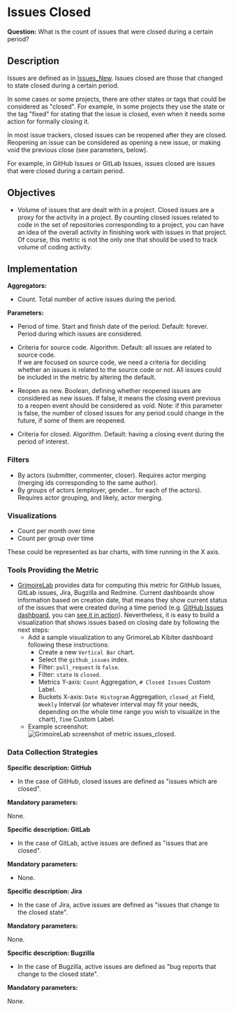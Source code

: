 # Issues Closed

**Question:** What is the count of issues that were closed during a certain period?


## Description

Issues are defined as in [Issues_New](https://github.com/chaoss/wg-evolution/blob/master/metrics/Issues_New.md).
Issues closed are those that changed to state closed
during a certain period.

In some cases or some projects, there are other states
or tags that could be considered as "closed".
For example, in some projects they use the state or
the tag "fixed" for stating that the issue is closed,
even when it needs some action for formally closing it.

In most issue trackers, closed issues can be reopened
after they are closed. Reopening an issue can be considered
as opening a new issue, or making void the previous close
(see parameters, below).

For example, in GitHub Issues or GitLab Issues, issues closed are
issues that were closed during a certain period.


## Objectives

* Volume of issues that are dealt with in a project.
    Closed issues are a proxy for the activity in a project.
    By counting closed issues related to code in the set of repositories corresponding
    to a project, you can have an idea of the overall activity in
    finishing work with issues in that project.
    Of course, this metric is not the only one that should be
    used to track volume of coding activity.


## Implementation

**Aggregators:**
* Count. Total number of active issues during the period.

**Parameters:**
* Period of time. Start and finish date of the period. Default: forever.  
    Period during which issues are considered.<br>

* Criteria for source code. Algorithm. Default: all issues are related to
  source code.  
    If we are focused on source code, we need a criteria for deciding
    whether an issues is related to the source code or not.
    All issues could be included in the metric by altering the default. 

* Reopen as new. Boolean, defining whether reopened issues are considered
  as new issues. If false, it means the closing event previous to a
  reopen event should be considered as void. Note: if this parameter is
  false, the number of closed issues for any period could change in the
  future, if some of them are reopened.

* Criteria for closed. Algorithm. Default: having a closing event during
  the period of interest.


### Filters 

* By actors (submitter, commenter, closer). Requires actor merging
(merging ids corresponding to the same author).
* By groups of actors (employer, gender... for each of the actors).
Requires actor grouping, and likely, actor merging.


### Visualizations 

* Count per month over time
* Count per group over time

These could be represented as bar charts, with time running in the X axis.


### Tools Providing the Metric 

* [GrimoireLab](https://chaoss.github.io/grimoirelab) provides data for computing this metric for GitHub Issues, GitLab issues, Jira, Bugzilla and Redmine. Current dashboards show information based on creation date, that means they show current status of the issues that were created during a time period (e.g. [GitHub Issues dashboard](https://chaoss.github.io/grimoirelab-sigils/panels/github-issues/), you can [see it in action](https://chaoss.biterg.io/app/kibana#/dashboard/GitHub-Issues)). Nevertheless, it is easy to build a visualization that shows issues based on closing date by following the next steps:
  - Add a sample visualization to any GrimoreLab Kibiter dashboard following these instructions:
    * Create a new `Vertical Bar` chart.
    * Select the `github_issues` index.
    * Filter: `pull_request` is `false`.
    * Filter: `state` is `closed`.
    * Metrics Y-axis: `Count` Aggregation, `# Closed Issues` Custom Label.
    * Buckets X-axis: `Date Histogram` Aggregation, `closed_at` Field, `Weekly` Interval (or whatever interval may fit your needs, depending on the whole time range you wish to visualize in the chart), `Time` Custom Label.
  - Example screenshot: ![GrimoireLab screenshot of metric issues_closed](https://github.com/chaoss/wg-evolution/blob/master/metrics/images/issues_closed_GrimoireLab.png).


### Data Collection Strategies 

**Specific description: GitHub**

- In the case of GitHub, closed issues are defined as "issues which are closed". 

__Mandatory parameters:__

None.

**Specific description: GitLab**

- In the case of GitLab, active issues are defined as "issues
that are closed".

__Mandatory parameters:__

- None.

**Specific description: Jira**

- In the case of Jira, active issues are defined as "issues that change to the closed state". 

__Mandatory parameters:__

None.

**Specific description: Bugzilla**

- In the case of Bugzilla, active issues are defined as "bug reports that change to the closed state".

__Mandatory parameters:__

None.

